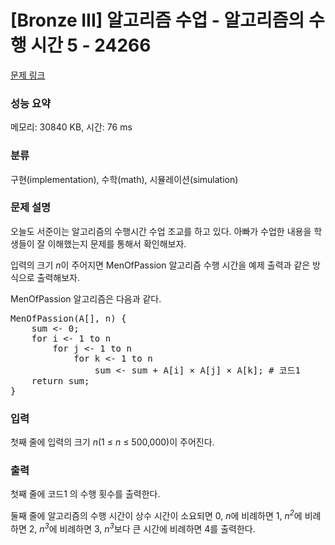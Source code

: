 # [Bronze III] 알고리즘 수업 - 알고리즘의 수행 시간 5 - 24266 

[문제 링크](https://www.acmicpc.net/problem/24266) 

### 성능 요약

메모리: 30840 KB, 시간: 76 ms

### 분류

구현(implementation), 수학(math), 시뮬레이션(simulation)

### 문제 설명

<p>오늘도 서준이는 알고리즘의 수행시간 수업 조교를 하고 있다. 아빠가 수업한 내용을 학생들이 잘 이해했는지 문제를 통해서 확인해보자.</p>

<p>입력의 크기 <em>n</em>이 주어지면 MenOfPassion 알고리즘 수행 시간을 예제 출력과 같은 방식으로 출력해보자.</p>

<p>MenOfPassion 알고리즘은 다음과 같다.</p>

<pre>MenOfPassion(A[], n) {
    sum <- 0;
    for i <- 1 to n
        for j <- 1 to n
            for k <- 1 to n
                sum <- sum + A[i] × A[j] × A[k]; # 코드1
    return sum;
}</pre>

### 입력 

 <p>첫째 줄에 입력의 크기 <em>n</em>(1 ≤ <i>n</i> ≤ 500,000)이 주어진다.</p>

### 출력 

 <p>첫째 줄에 코드1 의 수행 횟수를 출력한다.</p>

<p>둘째 줄에 알고리즘의 수행 시간이 상수 시간이 소요되면 0, <em>n</em>에 비례하면 1, <em>n<sup>2</sup></em>에 비례하면 2, <em>n<sup>3</sup></em>에 비례하면 3, <em>n<sup>3</sup></em>보다 큰 시간에 비례하면 4를 출력한다.</p>

